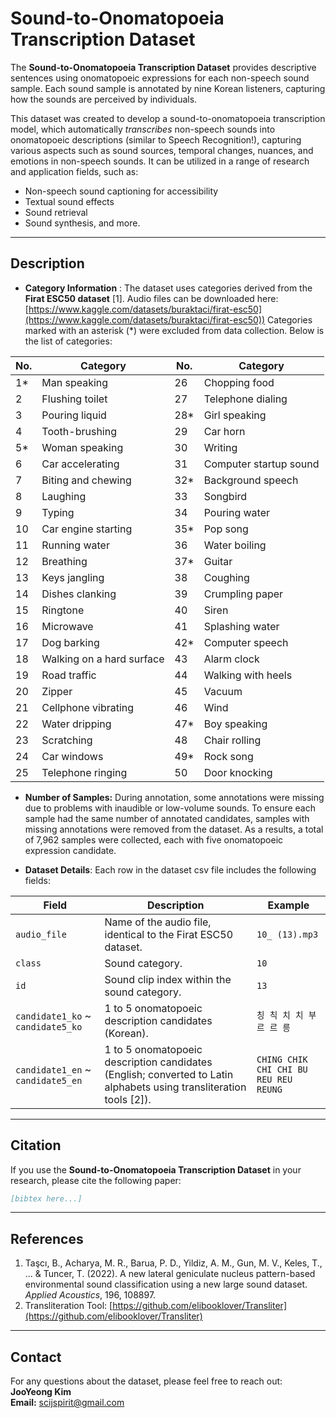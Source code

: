 # **Sound-to-Onomatopoeia Transcription Dataset**

The **Sound-to-Onomatopoeia Transcription Dataset** provides descriptive sentences using onomatopoeic expressions for each non-speech sound sample. Each sound sample is annotated by nine Korean listeners, capturing how the sounds are perceived by individuals. 


This dataset was created to develop a sound-to-onomatopoeia transcription model, which automatically *transcribes* non-speech sounds into onomatopoeic descriptions (similar to Speech Recognition!), capturing various aspects such as sound sources, temporal changes, nuances, and emotions in non-speech sounds. It can be utilized in a range of research and application fields, such as:
- Non-speech sound captioning for accessibility
- Textual sound effects
- Sound retrieval
- Sound synthesis, and more.

---

## **Description**
 
- **Category Information** : The dataset uses categories derived from the **Firat ESC50 dataset** [1].  Audio files can be downloaded here: [https://www.kaggle.com/datasets/buraktaci/firat-esc50](https://www.kaggle.com/datasets/buraktaci/firat-esc50)) Categories marked with an asterisk (*) were excluded from data collection. Below is the list of categories:

| **No.** | **Category**               | **No.** | **Category**               |
|---------|----------------------------|---------|----------------------------|
| 1*      | Man speaking               | 26      | Chopping food             |
| 2       | Flushing toilet           | 27      | Telephone dialing         |
| 3       | Pouring liquid            | 28*     | Girl speaking             |
| 4       | Tooth-brushing            | 29      | Car horn                  |
| 5*      | Woman speaking            | 30      | Writing                   |
| 6       | Car accelerating          | 31      | Computer startup sound    |
| 7       | Biting and chewing        | 32*     | Background speech         |
| 8       | Laughing                  | 33      | Songbird                  |
| 9       | Typing                    | 34      | Pouring water             |
| 10      | Car engine starting       | 35*     | Pop song                  |
| 11      | Running water             | 36      | Water boiling             |
| 12      | Breathing                 | 37*     | Guitar                    |
| 13      | Keys jangling             | 38      | Coughing                  |
| 14      | Dishes clanking           | 39      | Crumpling paper           |
| 15      | Ringtone                  | 40      | Siren                     |
| 16      | Microwave                 | 41      | Splashing water           |
| 17      | Dog barking               | 42*     | Computer speech           |
| 18      | Walking on a hard surface | 43      | Alarm clock               |
| 19      | Road traffic              | 44      | Walking with heels        |
| 20      | Zipper                    | 45      | Vacuum                    |
| 21      | Cellphone vibrating       | 46      | Wind                      |
| 22      | Water dripping            | 47*     | Boy speaking              |
| 23      | Scratching                | 48      | Chair rolling             |
| 24      | Car windows               | 49*     | Rock song                 |
| 25      | Telephone ringing         | 50      | Door knocking             |

- **Number of Samples:** During annotation, some annotations were missing due to problems with inaudible or low-volume sounds. To ensure each sample had the same number of annotated candidates, samples with missing annotations were removed from the dataset. As a results, a total of 7,962 samples were collected, each with five onomatopoeic expression candidate.

- **Dataset Details**: Each row in the dataset csv file includes the following fields:

| **Field**              | **Description**                                                                                      | **Example**               |
|------------------------|------------------------------------------------------------------------------------------------------|---------------------------|
| `audio_file`           | Name of the audio file, identical to the Firat ESC50 dataset.                                        | `10_ (13).mp3`            |
| `class`                | Sound category.                                                                                     | `10`                      |
| `id`                   | Sound clip index within the sound category.                                                         | `13`                      |
| `candidate1_ko` ~ `candidate5_ko` | 1 to 5 onomatopoeic description candidates (Korean).                                               | `칭 칙 치 치 부 르 르 릉`  |
| `candidate1_en` ~ `candidate5_en` | 1 to 5 onomatopoeic description candidates (English; converted to Latin alphabets using transliteration tools [2]). | `CHING CHIK CHI CHI BU REU REU REUNG` |

---

## **Citation**
If you use the **Sound-to-Onomatopoeia Transcription Dataset** in your research, please cite the following paper:

```bibtex
[bibtex here...]
```

---

## **References**
1. Taşcı, B., Acharya, M. R., Barua, P. D., Yildiz, A. M., Gun, M. V., Keles, T., ... & Tuncer, T. (2022). A new lateral geniculate nucleus pattern-based environmental sound classification using a new large sound dataset. *Applied Acoustics*, 196, 108897.  
2. Transliteration Tool: [https://github.com/elibooklover/Transliter](https://github.com/elibooklover/Transliter)

---

## **Contact**
For any questions about the dataset, please feel free to reach out:  
**JooYeong Kim**  
**Email:** [scijspirit@gmail.com](mailto:scijspirit@gmail.com)

